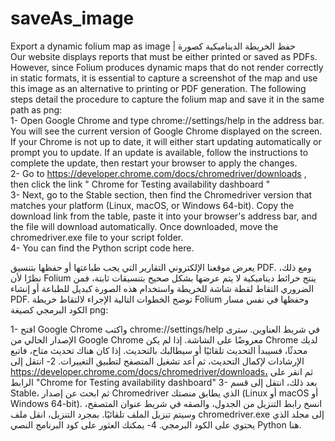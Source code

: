 # saveAs_image
Export a dynamic folium map as image  |  حفظ الخريطة الديناميكية كصورة <br />
Our website displays reports that must be either printed or saved as PDFs. 
However, since Folium produces dynamic maps that do not render correctly in static formats,
it is essential to capture a screenshot of the map and use this image as an alternative to printing or PDF generation.
The following steps detail the procedure to capture the folium map and save it in the same path as png:
<br />
1-	Open Google Chrome and type chrome://settings/help in the address bar. You will see the current version of Google Chrome displayed on the screen. If your Chrome is not up to date, it will either start updating automatically or prompt you to update. If an update is available, follow the instructions to complete the update, then restart your browser to apply the changes. <br />
2-	Go to https://developer.chrome.com/docs/chromedriver/downloads	, then click the link " Chrome for Testing availability dashboard "<br />
3-	Next, go to the Stable section, then find the Chromedriver version that matches your platform (Linux, macOS, or Windows 64-bit). Copy the download link from the table, paste it into your browser's address bar, and the file will download automatically. Once downloaded, move the chromedriver.exe file to your script folder.<br />
4- You can find the Python script code here.<br />

يعرض موقعنا الإلكتروني التقارير التي يجب طباعتها أو حفظها بتنسيق PDF.
ومع ذلك، نظرًا لأن Folium ينتج خرائط ديناميكية لا يتم عرضها بشكل صحيح بتنسيقات ثابتة،
فمن الضروري التقاط لقطة شاشة للخريطة واستخدام هذه الصورة كبديل للطباعة أو إنشاء PDF.
توضح الخطوات التالية الإجراء لالتقاط خريطة Folium وحفظها في نفس مسار الكود البرمجي كصيغة png:

1- افتح Google Chrome واكتب chrome://settings/help في شريط العناوين. سترى الإصدار الحالي من Google Chrome معروضًا على الشاشة. إذا لم يكن Chrome لديك محدثًا، فسيبدأ التحديث تلقائيًا أو سيطالبك بالتحديث. إذا كان هناك تحديث متاح، فاتبع الإرشادات لإكمال التحديث، ثم أعد تشغيل المتصفح لتطبيق التغييرات.
2- انتقل إلى https://developer.chrome.com/docs/chromedriver/downloads، ثم انقر على الرابط "Chrome for Testing availability dashboard"
3- بعد ذلك، انتقل إلى قسم Stable، ثم ابحث عن إصدار Chromedriver الذي يطابق منصتك (Linux أو macOS أو Windows 64-bit). انسخ رابط التنزيل من الجدول، والصقه في شريط عنوان المتصفح، وسيتم تنزيل الملف تلقائيًا. بمجرد التنزيل، انقل ملف chromedriver.exe إلى مجلد الذي يحتوي على الكود البرمجي.
4- يمكنك العثور على كود البرنامج النصي Python هنا.
